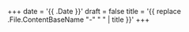 +++
date = '{{ .Date }}'
draft = false
title = '{{ replace .File.ContentBaseName "-" " " | title }}'
+++
